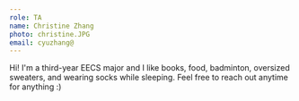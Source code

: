 ```yaml
---
role: TA
name: Christine Zhang
photo: christine.JPG
email: cyuzhang@
---
```

Hi! I'm a third-year EECS major and I like books, food, badminton, oversized sweaters, and wearing socks while sleeping. Feel free to reach out anytime for anything :)
